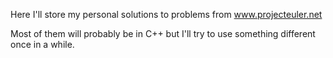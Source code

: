 Here I'll store my personal solutions to problems from www.projecteuler.net

Most of them will probably be in C++ but I'll try to use something different once in a while.
